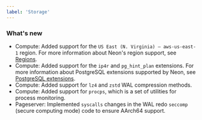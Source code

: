 ```yaml
---
label: 'Storage'
---
```


### What's new

- Compute: Added support for the `US East (N. Virginia) — aws-us-east-1` region. For more information about Neon's region support, see [Regions](/docs/introduction/regions).
- Compute: Added support for the `ip4r` and `pg_hint_plan` extensions. For more information about PostgreSQL extensions supported by Neon, see [PostgreSQL extensions](/docs/extensions/pg-extensions/).
- Compute: Added support for `lz4` and `zstd` WAL compression methods.
- Compute: Added support for `procps`, which is a set of utilities for process monitoring.
- Pageserver: Implemented `syscalls` changes in the WAL redo `seccomp` (secure computing mode) code to ensure AArch64 support.
